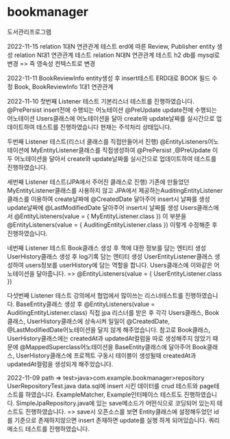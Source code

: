 # bookmanager
도서관리프로그램

2022-11-15
relation 1대N 연관관계 테스트
erd에 따른 Review, Publisher entity 생성
relation N대1 연관관계 테스트
relation N대N 연관관계 테스트
h2 db를 mysql로 변경 => 즉 영속성 컨텍스트로 변경

2022-11-11
BookReviewInfo entity생성 후 insert테스트
ERD대로 BOOK 필드 수정
Book, BookReviewInfo 1대1 연관관계 

2022-11-10
첫번째 Listener 테스트
기본리스너 테스트를 진행하였습니다.
@PrePersist insert전에 수행되는 어노테이션
@PreUpdate  update전에 수행되는 어노테이션
Users클래스에 어노테이션을 달아 create와 update날짜를 실시간으로 업데이트하여
테스트를 진행하였습니다 현재는 주석처리 상태입니다.

두번째 Listener 테스트(리스너 클래스를 직접만들어서 진행)
@EntityListeners어노테이션에 MyEntityListener클래스를 직접생성하여 
@PrePersist ,@PreUpdate 이두 어노테이션을 달아서 
create와 update날짜를 실시간으로 업데이트하여 테스트를 진행하였습니다.

세번째 Listener 테스트(JPA에서 주어진 클래스로 진행)
기존에 만들었던 MyEntityListener클래스를 사용하지 않고
JPA에서 제공하는AuditingEntityListener 클래스를 이용하여
create날짜에 @CreatedDate 달아주어 insert시 날짜를 생성
update날짜에 @LastModifiedDate 달아주어 insert시 날짜를 생성
Users클래스에서 @EntityListeners(value = { MyEntityListener.class }) 이 부분을
@EntityListeners(value = { AuditingEntityListener.class }) 이렇게 수정해준 후 진행하였습니다.


네번째 Listener 테스트
Book클래스 생성 후 책에 대한 정보를 담는 엔티티 생성
UserHistory클래스 생성 후 log기록 담는 엔티티 생성
UserEntityListener클래스 생성하여 users정보를 userHistory에 담는 역할을 합니다.
Users클래스에 이와같은 어노테이션을 달아줍니다. => @EntityListeners(value = { UserEntityListener.class })

다섯번째 Listener 테스트
강의에서 협업에서 많이쓰는 리스너테스트를 진행하였습니다.
BaseEntity클래스 생성 후 
@EntityListeners(value = AuditingEntityListener.class)
직접 jpa 리스너를 받은 후 
각각 Users클래스, Book클래스, UserHistory클래스에 상속시켜
일일이 @CreatedDate, @LastModifiedDate어노테이션을 달지 않게 해주었습니다.
참고로  Book클래스, UserHistory클래스에는 createdAt과 updatedAt컬럼을 따로 생성해주지 않았기 때문에
@MappedSuperclass어노테이션을 BaseEntity클래스에 달아주어  Book클래스, UserHistory클래스에 프로젝트
구동시 테이블이 생성될때 createdAt과 updatedAt컬럼을 생성되게 해주었습니다.

2022-11-09
path => test>java>com.example.bookmanager>repository
UserRepositoryTest.java
data.sql에 insert 시킨 데이터를 crud 테스트와 page테스트를 하였습니다.
ExampleMatcher, Example인터페이스 테스트도 진행하였습니다.
SimpleJpaRepository.java에 있는 save메소드가 어떤식으로 코딩되어 있는지 테스트도 진행하였습니다.
=> save시 오픈소스를 보면
   Entity클래스에 설정해두었던 id를 기준으로 존재하지않으면 insert 존재하면 update를 실행
   하게 되어있습니다.
쿼리메소드 테스트를 진행하였습니다.

